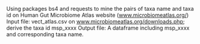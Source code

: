 Using packages bs4 and requests to mine the pairs of taxa name and taxa id on Human Gut Microbiome Atlas website (www.microbiomeatlas.org/)
Input file: vect_atlas.csv on www.microbiomeatlas.org/downloads.php; derive the taxa id msp_xxxx
Output file: A dataframe including msp_xxxx and corresponding taxa name.
